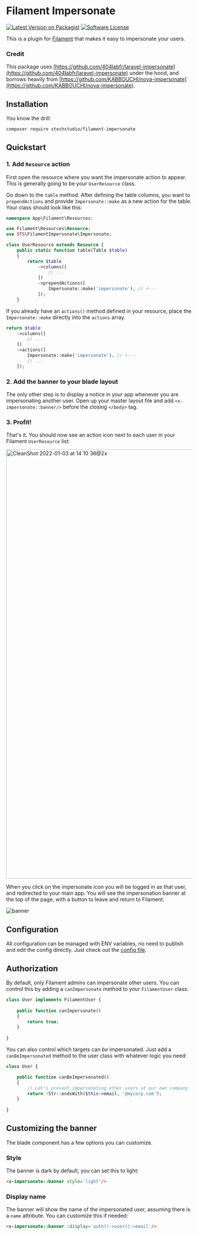 # Filament Impersonate

[![Latest Version on Packagist](https://img.shields.io/packagist/v/stechstudio/filament-impersonate.svg?style=flat-square)](https://packagist.org/packages/stechstudio/filament-impersonate)
[![Software License](https://img.shields.io/badge/license-MIT-brightgreen.svg?style=flat-square)](LICENSE.md)

This is a plugin for [Filament](https://filamentadmin.com/) that makes it easy to impersonate your users. 

### Credit

This package uses [https://github.com/404labfr/laravel-impersonate](https://github.com/404labfr/laravel-impersonate) under the hood, and borrows heavily from [https://github.com/KABBOUCHI/nova-impersonate](https://github.com/KABBOUCHI/nova-impersonate).

## Installation

You know the drill:

```bash
composer require stechstudio/filament-impersonate
```

## Quickstart

### 1. Add `Resource` action

First open the resource where you want the impersonate action to appear. This is generally going to be your `UserResource` class.

Go down to the `table` method. After defining the table columns, you want to `prependActions` and provide `Impersonate::make` as a new action for the table. Your class should look like this:

```php
namespace App\Filament\Resources;

use Filament\Resources\Resource;
use STS\FilamentImpersonate\Impersonate;

class UserResource extends Resource {
    public static function table(Table $table)
    {
        return $table
            ->columns([
                // ...
            ])
            ->prependActions([
                Impersonate::make('impersonate'), // <--- 
            ]);
    }
```

If you already have an `actions()` method defined in your resource, place the `Impersonate::make` directly into the `actions` array.

```php
return $table
    ->columns([
        // ...
    ])
    ->actions([
        Impersonate::make('impersonate'), // <---
        // ...
    ]);
```
    

### 2. Add the banner to your blade layout

The only other step is to display a notice in your app whenever you are impersonating another user. Open up your master layout file and add `<x-impersonate::banner/>` before the closing `</body>` tag.

### 3. Profit!

That's it. You should now see an action icon next to each user in your Filament `UserResource` list:

<img width="1164" alt="CleanShot 2022-01-03 at 14 10 36@2x" src="https://user-images.githubusercontent.com/203749/147969981-01d18612-bc71-4503-89f6-a8e625ba2a5d.png">

When you click on the impersonate icon you will be logged in as that user, and redirected to your main app. You will see the impersonation banner at the top of the page, with a button to leave and return to Filament:

![banner](https://user-images.githubusercontent.com/203749/112773267-5331b400-9003-11eb-85ae-b54c458fb5aa.png)


## Configuration

All configuration can be managed with ENV variables, no need to publish and edit the config directly. Just check out the [config file](/config/filament-impersonate.php).

## Authorization

By default, only Filament admins can impersonate other users. You can control this by adding a `canImpersonate` method to your `FilamentUser` class:

```php
class User implements FilamentUser {
    
    public function canImpersonate()
    {
        return true;
    }
    
}
```

You can also control which targets can *be* impersonated. Just add a `canBeImpersonated` method to the user class with whatever logic you need:

```php
class User {

    public function canBeImpersonated()
    {
        // Let's prevent impersonating other users at our own company
        return !Str::endsWith($this->email, '@mycorp.com');
    }
    
}
``` 

## Customizing the banner

The blade component has a few options you can customize. 

### Style

The banner is dark by default, you can set this to light:

```html
<x-impersonate::banner style='light'/>
```

### Display name

The banner will show the name of the impersonated user, assuming there is a `name` attribute. You can customize this if needed:

```html
<x-impersonate::banner :display='auth()->user()->email'/>
```

